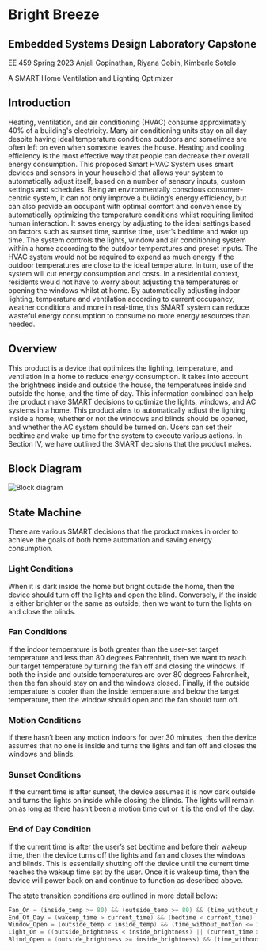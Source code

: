 # Bright Breeze
## Embedded Systems Design Laboratory Capstone
EE 459 Spring 2023
Anjali Gopinathan, Riyana Gobin, Kimberle Sotelo

A SMART Home Ventilation and Lighting Optimizer

## Introduction
Heating, ventilation, and air conditioning (HVAC) consume approximately 40% of a building's electricity. Many air conditioning units stay on all day despite having ideal temperature conditions outdoors and sometimes are often left on even when someone leaves the house. Heating and cooling efficiency is the most effective way that people can decrease their overall energy consumption. This proposed Smart HVAC System uses smart devices and sensors in your household that allows your system to automatically adjust itself, based on a number of sensory inputs, custom settings and schedules. Being an environmentally conscious consumer-centric system, it can not only improve a building’s energy efficiency, but can also provide an occupant with optimal comfort and convenience by automatically optimizing the temperature conditions whilst requiring limited human interaction. It saves energy by adjusting to the ideal settings based on factors such as sunset time, sunrise time, user’s bedtime and wake up time. The system controls the lights, window and air conditioning system within a home according to the outdoor temperatures and preset inputs. The HVAC system would not be required to expend as much energy if the outdoor temperatures are close to the ideal temperature. In turn, use of the system will cut energy consumption and costs. In a residential context, residents would not have to worry about adjusting the temperatures or opening the windows whilst at home. By automatically adjusting indoor lighting, temperature and ventilation according to current occupancy, weather conditions and more in real-time, this SMART system can reduce wasteful energy consumption to consume no more energy resources than needed. 

## Overview

This product is a device that optimizes the lighting, temperature, and ventilation in a home to reduce energy consumption. It takes into account the brightness inside and outside the house, the temperatures inside and outside the home, and the time of day. This information combined can help the product make SMART decisions to optimize the lights, windows, and AC systems in a home. This product aims to automatically adjust the lighting inside a home, whether or not the windows and blinds should be opened, and whether the AC system should be turned on. Users can set their bedtime and wake-up time for the system to execute various actions. In Section IV, we have outlined the SMART decisions that the product makes.

## Block Diagram
![Block diagram](./img/blockDiagram.jpg "Block Diagram")

## State Machine

There are various SMART decisions that the product makes in order to achieve the goals of both home automation and saving energy consumption. 

### Light Conditions
When it is dark inside the home but bright outside the home, then the device should turn off the lights and open the blind. Conversely, if the inside is either brighter or the same as outside, then we want to turn the lights on and close the blinds. 
### Fan Conditions
If the indoor temperature is both greater than the user-set target temperature and less than 80 degrees Fahrenheit, then we want to reach our target temperature by turning the fan off and closing the windows. If both the inside and outside temperatures are over 80 degrees Fahrenheit, then the fan should stay on and the windows closed. Finally, if the outside temperature is cooler than the inside temperature and below the target temperature, then the window should open and the fan should turn off. 
### Motion Conditions
If there hasn’t been any motion indoors for over 30 minutes, then the device assumes that no one is inside and turns the lights and fan off and closes the windows and blinds.
### Sunset Conditions
If the current time is after sunset, the device assumes it is now dark outside and turns the lights on inside while closing the blinds. The lights will remain on as long as there hasn’t been a motion time out or it is the end of the day.
### End of Day Condition
If the current time is after the user’s set bedtime and before their wakeup time, then the device turns off the lights and fan and closes the windows and blinds. This is essentially shutting off the device until the current time reaches the wakeup time set by the user. Once it is wakeup time, then the device will power back on and continue to function as described above.

The state transition conditions are outlined in more detail below:

```c
Fan_On = (inside_temp >= 80) && (outside_temp >= 80) && (time_without_motion <= 30)
End_Of_Day = (wakeup_time > current_time) && (bedtime < current_time)
Window_Open = (outside_temp < inside_temp) && (time_without_motion <= 30) && (outside_temp >= 65)
Light_On = ((outside_brightness < inside_brightness) || (current_time > sunset_time)) && (time_without_motion <= 30)
Blind_Open = (outside_brightness >= inside_brightness) && (time_without_motion <= 30)
```
